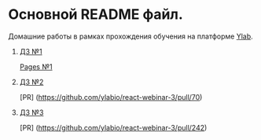 # Основной README файл.

Домашние работы в рамках прохождения обучения на платформе [Ylab](https://learning-platform-dev.ylab.website/). 

1. [ДЗ №1](https://github.com/evgeniyaboychenko/lab/tree/master/HW1) 
	
	[Pages №1](https://evgeniyaboychenko.github.io/lab/) 

2. [ДЗ №2](https://github.com/evgeniyaboychenko/lab/tree/master/HW2) 
	
	[PR] (https://github.com/ylabio/react-webinar-3/pull/70)

3. [ДЗ №3](https://github.com/evgeniyaboychenko/lab/tree/master/HW3) 
	
	[PR] (https://github.com/ylabio/react-webinar-3/pull/242)


